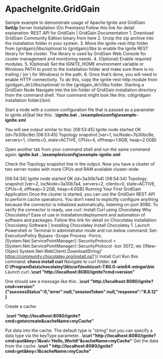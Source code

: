 # ApacheIgnite.GridGain
 Sample example to demonstrate usage of Apache Ignite and GridGain
**SetUp**
Server Installation (On Premises)
Follow this link for detail explanation: REST API for GridGain | GridGain Documentation
	1. Download GridGain Community Edition binary from here
	2. Unzip the zip archive into the installation folder in your system.
	3. Move the ignite-rest-http folder from {gridgain}/libs/optional to {gridgain}/libs to enable the Ignite REST library for the cluster. The library is used by GridGain Web Console for cluster management and monitoring needs.
	4. (Optional) Enable required modules.
	5. (Optional) Set the IGNITE_HOME environment variable or Windows PATH to point to the installation folder and make sure there is no trailing / (or \ for Windows) in the path.
	6. Once that’s done, you will need to enable HTTP connectivity. To do this, copy the ignite-rest-http module from {gridgain_dir}/libs/optional/ to the {gridgain_dir}/libs folder.
Starting a GridGain Node
Navigate into the bin folder of GridGain installation directory from the command shell. Your command might look like this:
cd{gridgain installation folder}\bin\

Start a node with a custom configuration file that is passed as a parameter to ignite.sh|bat like this:
**.\ignite.bat ..\examples\config\example-ignite.xml**

You will see output similar to this:
[08:53:45] Ignite node started OK (id=7b30bc8e)
[08:53:45] Topology snapshot [ver=1, locNode=7b30bc8e, servers=1, clients=0, state=ACTIVE, CPUs=4, offheap=1.6GB, heap=2.0GB]

Open another tab from your command shell and run the same command again:
**ignite.bat ..\examples\config\example-ignite.xml**

Check the Topology snapshot line in the output. Now you have a cluster of two server nodes with more CPUs and RAM available cluster-wide:

[08:54:34] Ignite node started OK (id=3a30b7a4)
[08:54:34] Topology snapshot [ver=2, locNode=3a30b7a4, servers=2, clients=0, state=ACTIVE, CPUs=4, offheap=3.2GB, heap=4.0GB]
Running Your First GridGain Application
Once the cluster is started, you can use the GridGain REST API to perform cache operations.
You don’t need to explicitly configure anything because the connector is initialized automatically, listening on port 8080.
To verify the connector is ready, use curl:
Install Curl using Chocolatey
Why Chocolatey? Ease of use in installation/deployment and automation of software and packages.
Follow this link for detail on Chocolatey installation: Chocolatey Software | Installing Chocolatey
Install Chocolatey
	1. Launch Powershell or Terminal in administrator mode and run below command:
Set-ExecutionPolicy Bypass -Scope Process -Force; [System.Net.ServicePointManager]::SecurityProtocol = [System.Net.ServicePointManager]::SecurityProtocol -bor 3072; iex ((New-Object System.Net.WebClient).DownloadString(' https://community.chocolatey.org/install.ps1'))
Install Curl
Run this command:
	**choco install curl**
Navigate to curl folder: **cd C:\ProgramData\chocolatey\lib\curl\tools\curl-7.80.0-win64-mingw\bin**
Launch curl
**.\curl "http://localhost:8080/ignite?cmd=version"**

One should see a message like this:
**.\curl "http://localhost:8080/ignite?cmd=version"{"successStatus":0,"error":null,"sessionToken":null,"response":"8.8.12"}**

Create a cache:

**.\curl "http://localhost:8080/ignite?cmd=getorcreate&cacheName=myCache"**

Put data into the cache. 
The default type is "string" but you can specify a data type via the keyType parameter.
**.\curl "http://localhost:8080/ignite?cmd=put&key=1&val='Hello_World!'&cacheName=myCache"**
Get the data from the cache
**.\curl " http://localhost:8080/ignite?cmd=get&key=1&cacheName=myCache"**
